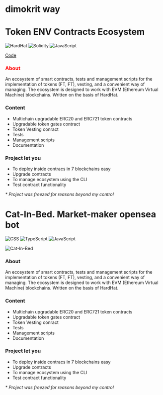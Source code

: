 # dimokrit way
# Token ENV Contracts Ecosystem
<p align="left">
   <img src="https://img.shields.io/badge/HardHat-yellow" alt="HardHat">
   <img src="https://img.shields.io/badge/Solidity-grey" alt="Solidity">
   <img src="https://img.shields.io/badge/JavaScript-orange" alt="JavaScript">
</p>

[Code](https://github.com/dimokrit/Token-ENV-Contracts-Ecosystem)

### <span style="color:red">About</span>
An ecosystem of smart contracts, tests and management scripts for the implementation of tokens (FT, FT), vesting, and a convenient way of managing.
The ecosystem is designed to work with EVM (Ethereum Virtual Machine) blockchains.
Written on the basis of HardHat.


### Сontent
- Multichain upgradable ERC20 and ERC721 token contracts
- Upgradable token gates contract
- Token Vesting conract
- Tests
- Management scripts
- Documentation


### Project let you
- To deploy inside contracs in 7 blockchains easy
- Upgrade contracts
- To manage ecosystem using the CLI
- Test contract functionality

_* Project was freezed for reasons beyond my control_


# Cat-In-Bed. Market-maker opensea bot
<p align="left">
   <img src="https://img.shields.io/badge/CSS-red" alt="CSS">
   <img src="https://img.shields.io/badge/TypeScript-blue" alt="TypeScript">
   <img src="https://img.shields.io/badge/JavaScript-orange" alt="JavaScript">
</p>

<img src="https://github.com/dimokrit/images/blob/main/Cat-In-Bed.png" alt="Cat-In-Bed">

### About
An ecosystem of smart contracts, tests and management scripts for the implementation of tokens (FT, FT), vesting, and a convenient way of managing.
The ecosystem is designed to work with EVM (Ethereum Virtual Machine) blockchains.
Written on the basis of HardHat.


### Сontent
- Multichain upgradable ERC20 and ERC721 token contracts
- Upgradable token gates contract
- Token Vesting conract
- Tests
- Management scripts
- Documentation


### Project let you
- To deploy inside contracs in 7 blockchains easy
- Upgrade contracts
- To manage ecosystem using the CLI
- Test contract functionality

_* Project was freezed for reasons beyond my control_
